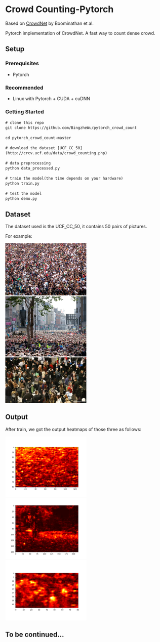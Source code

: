# Crowd Counting-Pytorch
 
Based on [CrowdNet](https://arxiv.org/abs/1608.06197) by Boominathan et al.

Pytorch implementation of CrowdNet. A fast way to count dense crowd.

## Setup

### Prerequisites
* Pytorch

### Recommended
* Linux with Pytorch + CUDA + cuDNN

### Getting Started

```
# clone this repo
git clone https://github.com/BingzheWu/pytorch_crowd_count

cd pytorch_crowd_count-master

# download the dataset [UCF_CC_50](http://crcv.ucf.edu/data/crowd_counting.php)

# data preprocessing
python data_processed.py

# train the model(the time depends on your hardware)
python train.py

# test the model
python demo.py

```
## Dataset
The dataset used is the UCF_CC_50, it contains 50 pairs of pictures.

For example:

<img src="demo/demo1.jpg" width="256px"/>
<img src="demo/demo3.jpg" width="256px"/>
<img src="demo/demo4.jpg" width="256px"/>

## Output
After train, we got the output heatmaps of those three as follows:

<img src="demo/demo1.png" width="256px"/>
<img src="demo/demo3.png" width="256px"/>
<img src="demo/demo4.png" width="256px"/>


## To be continued...



